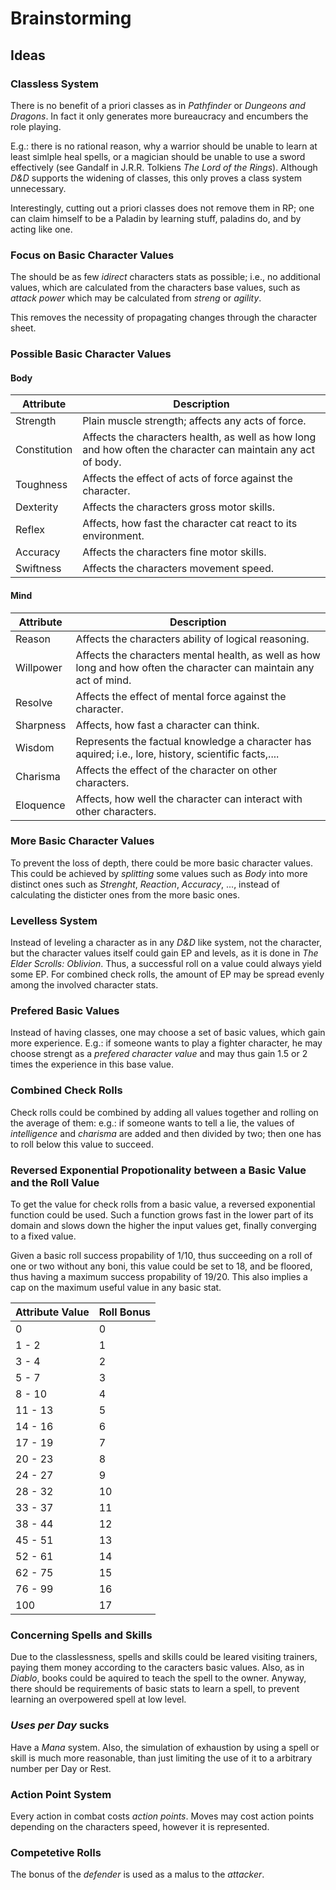 # Brainstorming

## Ideas

### Classless System
There is no benefit of a priori classes as in *Pathfinder* or *Dungeons and Dragons*.
In fact it only generates more bureaucracy and encumbers the role playing.

E.g.: there is no rational reason, why a warrior should be unable to learn at least simlple heal spells,
or a magician should be unable to use a sword effectively (see Gandalf in J.R.R. Tolkiens *The Lord of the Rings*).
Although *D&D* supports the widening of classes, this only proves a class system unnecessary.

Interestingly, cutting out a priori classes does not remove them in RP;
one can claim himself to be a Paladin by learning stuff, paladins do, and by acting like one.

### Focus on Basic Character Values
The should be as few *idirect* characters stats as possible;
i.e., no additional values, which are calculated from the characters base values,
such as *attack power* which may be calculated from *streng* or *agility*.

This removes the necessity of propagating changes through the character sheet.

### Possible Basic Character Values
#### Body
| Attribute | Description |
|-----------|-------------|
| Strength  | Plain muscle strength; affects any acts of force.|
| Constitution | Affects the characters health, as well as how long and how often the character can maintain any act of body.|
| Toughness | Affects the effect of acts of force against the character. |
| Dexterity | Affects the characters gross motor skills. |
| Reflex | Affects, how fast the character cat react to its environment. |
| Accuracy | Affects the characters fine motor skills. |
| Swiftness | Affects the characters movement speed. |

#### Mind

| Attribute | Description |
|-----------|-------------|
| Reason | Affects the characters ability of logical reasoning. |
| Willpower | Affects the characters mental health, as well as how long and how often the character can maintain any act of mind. |
| Resolve | Affects the effect of mental force against the character. |
| Sharpness | Affects, how fast a character can think.| 
| Wisdom | Represents the factual knowledge a character has aquired; i.e., lore, history, scientific facts,.... |
| Charisma | Affects the effect of the character on other characters. |
| Eloquence | Affects, how well the character can interact with other characters. |

### More Basic Character Values
To prevent the loss of depth, there could be more basic character values.
This could be achieved by *splitting* some values such as *Body* into
more distinct ones such as *Strenght*, *Reaction*, *Accuracy*, ...,
instead of calculating the disticter ones from the more basic ones.

### Levelless System
Instead of leveling a character as in any *D&D* like system,
not the character, but the character values itself could gain EP and levels,
as it is done in *The Elder Scrolls: Oblivion*.
Thus, a successful roll on a value could always yield some EP.
For combined check rolls, the amount of EP may be spread evenly among the involved character stats.

### Prefered Basic Values
Instead of having classes, one may choose a set of basic values,
which gain more experience.
E.g.: if someone wants to play a fighter character, he may choose strengt as a *prefered character value*
and may thus gain 1.5 or 2 times the experience in this base value.

### Combined Check Rolls
Check rolls could be combined by adding all values together and rolling on the average of them:
e.g.: if someone wants to tell a lie, the values of *intelligence* and *charisma* are added and then divided by two;
then one has to roll below this value to succeed.

### Reversed Exponential Propotionality between a Basic Value and the Roll Value
To get the value for check rolls from a basic value,
a reversed exponential function could be used.
Such a function grows fast in the lower part of its domain and slows down the higher the input values get,
finally converging to a fixed value.

Given a basic roll success propability of 1/10, thus succeeding on a roll of one or two without any boni,
this value could be set to 18, and be floored, thus having a maximum success propability of 19/20.
This also implies a cap on the maximum useful value in any basic stat.

| Attribute Value | Roll Bonus |
|---|---|
|0|0|
|1 - 2|1|
|3 - 4|2|
|5 - 7|3|
|8 - 10|4|
|11 - 13|5|
|14 - 16|6|
|17 - 19|7|
|20 - 23|8|
|24 - 27|9|
|28 - 32|10|
|33 - 37|11|
|38 - 44|12|
|45 - 51|13|
|52 - 61|14|
|62 - 75|15|
|76 - 99|16|
|100|17|

### Concerning Spells and Skills
Due to the classlessness, spells and skills could be leared visiting trainers,
paying them money according to the caracters basic values.
Also, as in *Diablo*, books could be aquired to teach the spell to the owner.
Anyway, there should be requirements of basic stats to learn a spell,
to prevent learning an overpowered spell at low level.

### *Uses per Day* sucks
Have a *Mana* system. 
Also, the simulation of exhaustion by using a spell or skill is much more reasonable,
than just limiting the use of it to a arbitrary number per Day or Rest.

### Action Point System
Every action in combat costs *action points*.
Moves may cost action points depending on the characters speed, however it is represented.

### Competetive Rolls
The bonus of the *defender* is used as a malus to the *attacker*.
